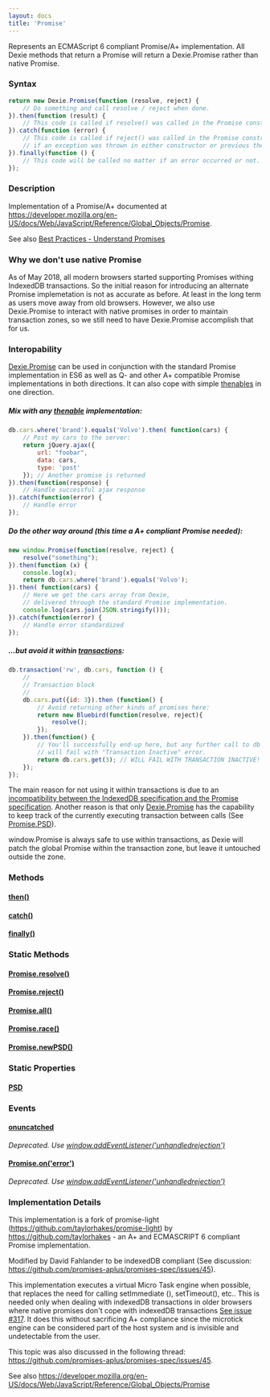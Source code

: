 ```yaml
---
layout: docs
title: 'Promise'
---
```


Represents an ECMAScript 6 compliant Promise/A+ implementation. All Dexie methods that return a Promise will return a Dexie.Promise rather than native Promise.

### Syntax

```javascript
return new Dexie.Promise(function (resolve, reject) {
    // Do something and call resolve / reject when done.
}).then(function (result) {
    // This code is called if resolve() was called in the Promise constructor
}).catch(function (error) {
    // This code is called if reject() was called in the Promise constructor, or
    // if an exception was thrown in either constructor or previous then() call.
}).finally(function () {
    // This code will be called no matter if an error occurred or not.
});
```

### Description

Implementation of a Promise/A+ documented at <https://developer.mozilla.org/en-US/docs/Web/JavaScript/Reference/Global_Objects/Promise>.

See also [Best Practices - Understand Promises](/docs/Tutorial/Best-Practices#1-understand-promises.)

### Why we don't use native Promise

As of May 2018, all modern browsers started supporting Promises withing IndexedDB transactions. So the initial reason for introducing an alternate Promise implemetation is not as accurate as before. At least in the long term as users move away from old browsers. However, we also use Dexie.Promise to interact with native promises in order to maintain transaction zones, so we still need to have Dexie.Promise accomplish that for us.

### Interopability

[Dexie.Promise](/docs/Promise/Promise) can be used in conjunction with the standard Promise implementation in ES6 as well as Q- and other A+ compatible Promise implementations in both directions. It can also cope with simple [thenables](https://promisesaplus.com/#point-7) in one direction.

##### Mix with any [thenable](https://promisesaplus.com/#point-7) implementation:

```javascript
db.cars.where('brand').equals('Volvo').then( function(cars) {
    // Post my cars to the server:
    return jQuery.ajax({
        url: "foobar",
        data: cars,
        type: 'post'
    }); // Another promise is returned
}).then(function(response) {
    // Handle successful ajax response
}).catch(function(error) {
    // Handle error
});
```
##### Do the other way around (this time a A+ compliant Promise needed):

```javascript
new window.Promise(function(resolve, reject) {
    resolve("something");
}).then(function (x) {
    console.log(x);
    return db.cars.where('brand').equals('Volvo');
}).then( function(cars) {
    // Here we get the cars array from Dexie,
    // delivered through the standard Promise implementation.
    console.log(cars.join(JSON.stringify()));
}).catch(function(error) {
    // Handle error standardized
});
```

##### ...but avoid it within [transactions](/docs/Dexie/Dexie.transaction()):

```javascript
db.transaction('rw', db.cars, function () {
    //
    // Transaction block
    //
    db.cars.put({id: 3}).then (function() {
        // Avoid returning other kinds of promises here:
        return new Bluebird(function(resolve, reject){
            resolve();
        });
    }).then(function() {
        // You'll successfully end-up here, but any further call to db
        // will fail with "Transaction Inactive" error.
        return db.cars.get(3); // WILL FAIL WITH TRANSACTION INACTIVE!
    });
});
```

The main reason for not using it within transactions is due to an [incompatibility between the IndexedDB specification and the Promise specification](https://github.com/promises-aplus/promises-spec/issues/45). Another reason is that only [Dexie.Promise](/docs/Promise/Promise) has the capability to keep track of the currently executing transaction between calls (See [Promise.PSD](/docs/Promise/Promise.PSD)).

window.Promise is always safe to use within transactions, as Dexie will patch the global Promise within the transaction zone, but leave it untouched outside the zone.

### Methods

#### [then()](https://developer.mozilla.org/en-US/docs/Web/JavaScript/Reference/Global_Objects/Promise)

#### [catch()](/docs/Promise/Promise.catch())

#### [finally()](/docs/Promise/Promise.finally())

### Static Methods

#### [Promise.resolve()](https://developer.mozilla.org/en-US/docs/Web/JavaScript/Reference/Global_Objects/Promise)

#### [Promise.reject()](https://developer.mozilla.org/en-US/docs/Web/JavaScript/Reference/Global_Objects/Promise)

#### [Promise.all()](https://developer.mozilla.org/en-US/docs/Web/JavaScript/Reference/Global_Objects/Promise)

#### [Promise.race()](https://developer.mozilla.org/en-US/docs/Web/JavaScript/Reference/Global_Objects/Promise)

#### [Promise.newPSD()](/docs/Promise/Promise.PSD)

### Static Properties

#### [PSD](/docs/Promise/Promise.PSD)

### Events

#### [onuncatched](/docs/Promise/Promise.onuncatched)
*Deprecated. Use [window.addEventListener('unhandledrejection')](/docs/Promise/unhandledrejection-event)*

#### [Promise.on('error')](/docs/Promise/Promise.on.error)
*Deprecated. Use [window.addEventListener('unhandledrejection')](/docs/Promise/unhandledrejection-event)*

### Implementation Details

This implementation is a fork of promise-light (<https://github.com/taylorhakes/promise-light>) by <https://github.com/taylorhakes> - an A+ and ECMASCRIPT 6 compliant Promise implementation.

Modified by David Fahlander to be indexedDB compliant (See discussion: <https://github.com/promises-aplus/promises-spec/issues/45>).

This implementation executes a virtual Micro Task engine when possible, that replaces the need for calling setImmediate (), setTimeout(), etc.. This is needed only when dealing with indexedDB transactions in older browsers where native promises don't cope with indexedDB transactions [See issue #317](github.com/dfahlander/Dexie.js/issues/317). It does this without sacrificing A+ compliance since the microtick engine can be considered part of the host system and is invisible and undetectable from the user. 

This topic was also discussed in the following thread: <https://github.com/promises-aplus/promises-spec/issues/45>.

See also <https://developer.mozilla.org/en-US/docs/Web/JavaScript/Reference/Global_Objects/Promise>
